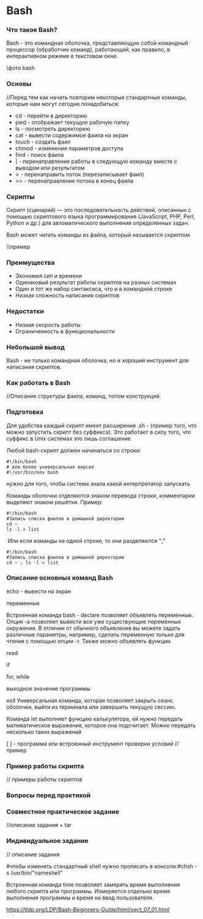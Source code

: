 # Bash

### Что такое Bash?

Bash - это командная оболочка, представляющую собой командный процессор (обработчик команд), работающий, как правило, в интерактивном режиме в текстовом окне. 

\\фото bash

### Основы

 //Перед тем как начать повторим некоторые стандартные команды, которые нам могут сегодня понадобиться:

- cd - перейти в директорию
- pwd - отображает текущую рабочую папку
- ls - посмотреть директорию
- cat - вывести содержимое фаила на экран
- touch - создать фаил
- chmod - изменение параметров доступа 
- find - поиск фаила
- | - перенаправление работы в следующую команду вместе с выводом или результатом
- \> - перенаправить поток (перезаписывает фаил)
- \>> - перенаправление потока в конец фаила

### Скрипты

Скрипт (сценарий) — это последовательность действий, описанных с помощью скриптового языка программирования (JavaScript, PHP, Perl, Python и др.) для автоматического выполнения определенных задач.

Bash может читать команды из файла, который называется скриптом.

\\\пример

### Преимущества

- Экономия сил и времени
- Одинаковый результат работы скриптов на разных системах
- Один и  тот же набор синтаксиса, что и в командной строке 
- Низкая сложность написания скриптов

### Недостатки

- Низкая скорость работы 
- Ограниченность в функциональности 

### Небольшой вывод

Bash - не только командная оболочка, но и хороший инструмент для написания скриптов. 

### Как работать в Bash 

//Описание структуры фаила, команд, потом конструкций.

### Подготовка

Для удобства каждый скрипт имеет расширение .sh  - (пример того, что можно запустить скрипт без суффикса). Это работает в силу того, что суффикс в Unix системах это лишь соглашение

Любой bash-скрипт должен начинаться со строки:

```shell
#!/bin/bash 
# или более универсальная версия
#!/usr/bin/env bash 
```

нужно для того, чтобы система знала какой интерпретатор запускать          

Команды оболочки отделяются знаком перевода строки, комментарии выделяют знаком решётки. Пример:

```
#!/bin/bash
#Запись списка фаилов в домашней директории
cd ~
ls -l > list
```

​       Или если команды на одной строке, то они разделяются ";"

```
#!/bin/bash
#Запись списка фаилов в домашней директории
cd ~ ; ls -l > list
```



###  Описание основных команд Bash

echo - вывести на экран

переменные

Встроенная команда bash - declare позволяет объявлять переменные. Опция -a позволяет вывести все уже существующие переменные окружения. В отличии от обычного объявления вы можете задать различные параметры, например, сделать переменную только для чтения с помощью опции -r. Также можно объявлять функции.

read 

if 

for, while

выходное значение программы

 exit Универсальная команда, которая позволяет закрыть сеанс оболочки, выйти из терминала или завершить текущую сессию.

Команда let выполняет функцию калькулятора, ей нужно передать математическое выражение, которое она подсчитает. Можно передать несколько таких выражений

[ ] - программа или встроенный инструмент проверки условий // пример

### Пример работы скрипта

// примеры работы скриптов

### Вопросы перед практикой

### Совместное практическое задание

//описание задания + tar

### Индивидуальное задание

// описание задания

#чтобы изменить стандартный shell нужно прописать в консоли:#chsh -s /usr/bin/"nameshell"

Встроенная команда time позволяет замерять время выполнения любого скрипта или программы. Измеряется отдельно время выполнения программы и время на ввод пользователя.

https://tldp.org/LDP/Bash-Beginners-Guide/html/sect_07_01.html